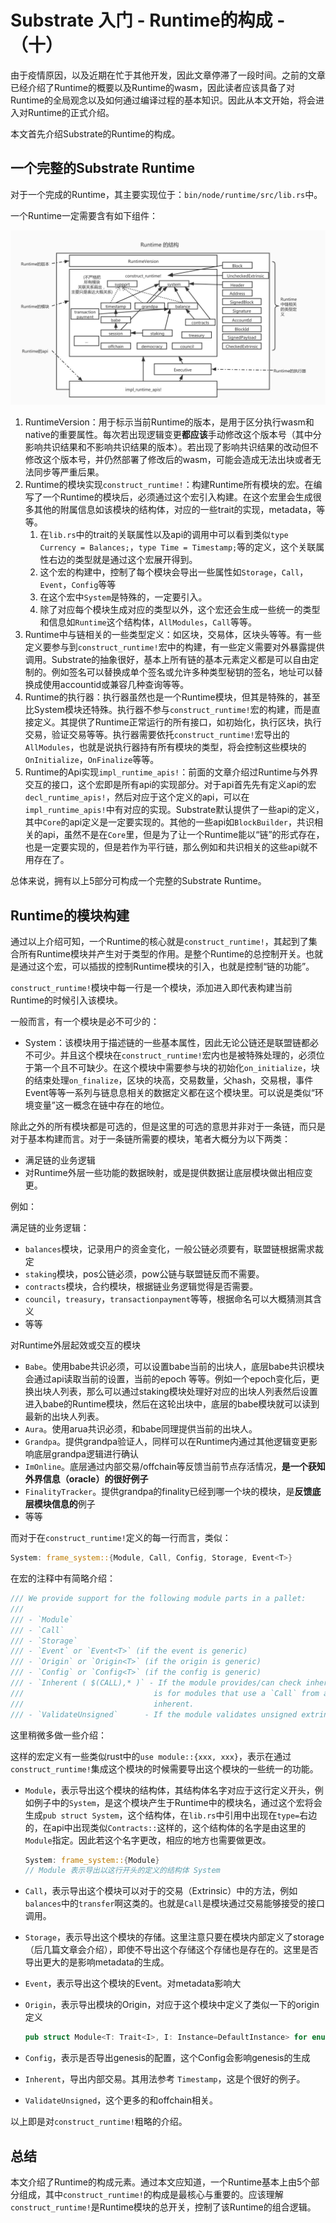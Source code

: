 # Substrate 入门 - Runtime的构成 -（十）

由于疫情原因，以及近期在忙于其他开发，因此文章停滞了一段时间。之前的文章已经介绍了Runtime的概要以及Runtime的wasm，因此读者应该具备了对Runtime的全局观念以及如何通过编译过程的基本知识。因此从本文开始，将会进入对Runtime的正式介绍。

本文首先介绍Substrate的Runtime的构成。

## 一个完整的Substrate Runtime

对于一个完成的Runtime，其主要实现位于：`bin/node/runtime/src/lib.rs`中。

一个Runtime一定需要含有如下组件：

![](imgs/s10_1.jpg)

1. RuntimeVersion：用于标示当前Runtime的版本，是用于区分执行wasm和native的重要属性。每次若出现逻辑变更**都应该**手动修改这个版本号（其中分影响共识结果和不影响共识结果的版本）。若出现了影响共识结果的改动但不修改这个版本号，并仍然部署了修改后的wasm，可能会造成无法出块或者无法同步等严重后果。
2. Runtime的模块实现`construct_runtime!`：构建Runtime所有模块的宏。在编写了一个Runtime的模块后，必须通过这个宏引入构建。在这个宏里会生成很多其他的附属信息如该模块的结构体，对应的一些trait的实现，metadata，等等。
   1. 在`lib.rs`中的trait的关联属性以及api的调用中可以看到类似`type Currency = Balances;`，`type Time = Timestamp;`等的定义，这个关联属性右边的类型就是通过这个宏展开得到。
   2. 这个宏的构建中，控制了每个模块会导出一些属性如`Storage`，`Call`，`Event`，`Config`等等
   3. 在这个宏中`System`是特殊的，一定要引入。
   4. 除了对应每个模块生成对应的类型以外，这个宏还会生成一些统一的类型和信息如`Runtime`这个结构体，`AllModules`，`Call`等等。
3. Runtime中与链相关的一些类型定义：如区块，交易体，区块头等等。有一些定义要参与到`construct_runtime!`宏中的构建，有一些定义需要对外暴露提供调用。Substrate的抽象很好，基本上所有链的基本元素定义都是可以自由定制的。例如签名可以替换成单个签名或允许多种类型秘钥的签名，地址可以替换成使用accountid或兼容几种查询等等。
4. Runtime的执行器：执行器虽然也是一个Runtime模块，但其是特殊的，甚至比System模块还特殊。执行器不参与`construct_runtime!`宏的构建，而是直接定义。其提供了Runtime正常运行的所有接口，如初始化，执行区块，执行交易，验证交易等等。执行器需要依托`construct_runtime!`宏导出的`AllModules`，也就是说执行器持有所有模块的类型，将会控制这些模块的`OnInitialize`，`OnFinalize`等等。
5. Runtime的Api实现`impl_runtime_apis!`：前面的文章介绍过Runtime与外界交互的接口，这个宏即是所有api的实现部分。对于api首先先有定义api的宏`decl_runtime_apis!`，然后对应于这个定义的api，可以在`impl_runtime_apis!`中有对应的实现。Substrate默认提供了一些api的定义，其中`Core`的api定义是一定要实现的。其他的一些api如`BlockBuilder`，共识相关的api，虽然不是在`Core`里，但是为了让一个Runtime能以“链”的形式存在，也是一定要实现的，但是若作为平行链，那么例如和共识相关的这些api就不用存在了。

总体来说，拥有以上5部分可构成一个完整的Substrate Runtime。

## Runtime的模块构建

通过以上介绍可知，一个Runtime的核心就是`construct_runtime!`，其起到了集合所有Runtime模块并产生对于类型的作用。是整个Runtime的总控制开关。也就是通过这个宏，可以插拔的控制Runtime模块的引入，也就是控制“链的功能”。

`construct_runtime!`模块中每一行是一个模块，添加进入即代表构建当前Runtime的时候引入该模块。

一般而言，有一个模块是必不可少的：

* System：该模块用于描述链的一些基本属性，因此无论公链还是联盟链都必不可少。并且这个模块在`construct_runtime!`宏内也是被特殊处理的，必须位于第一个且不可缺少。在这个模块中需要参与块的初始化`on_initialize`，块的结束处理`on_finalize`，区块的块高，交易数量，父hash，交易根，事件Event等等一系列与链息息相关的数据定义都在这个模块里。可以说是类似“环境变量”这一概念在链中存在的地位。

除此之外的所有模块都是可选的，但是这里的可选的意思并非对于一条链，而只是对于基本构建而言。对于一条链所需要的模块，笔者大概分为以下两类：

* 满足链的业务逻辑
* 对Runtime外层一些功能的数据映射，或是提供数据让底层模块做出相应变更。

例如：

满足链的业务逻辑：

* `balances`模块，记录用户的资金变化，一般公链必须要有，联盟链根据需求裁定
* `staking`模块，pos公链必须，pow公链与联盟链反而不需要。
* `contracts`模块，合约模块，根据链业务逻辑觉得是否需要。
* `council`，`treasury`，`transactionpayment`等等，根据命名可以大概猜测其含义
* 等等

对Runtime外层起效或交互的模块

* `Babe`。使用babe共识必须，可以设置babe当前的出块人，底层babe共识模块会通过api读取当前的设置，当前的epoch 等等。例如一个epoch变化后，更换出块人列表，那么可以通过staking模块处理好对应的出块人列表然后设置进入babe的Runtime模块，然后在这轮出块中，底层的babe模块就可以读到最新的出块人列表。
* `Aura`。使用arua共识必须，和babe同理提供当前的出块人。
* `Grandpa`。提供grandpa验证人，同样可以在Runtime内通过其他逻辑变更影响底层grandpa逻辑进行确认
* `ImOnline`。底层通过内部交易/offchain等反馈当前节点存活情况，**是一个获知外界信息（oracle）的很好例子**
* `FinalityTracker`。提供grandpa的finality已经到哪一个块的模块，是**反馈底层模块信息的**例子
* 等等

而对于在`construct_runtime!`定义的每一行而言，类似：

```rust
System: frame_system::{Module, Call, Config, Storage, Event<T>}
```

在宏的注释中有简略介绍：

```rust
/// We provide support for the following module parts in a pallet:
///
/// - `Module`
/// - `Call`
/// - `Storage`
/// - `Event` or `Event<T>` (if the event is generic)
/// - `Origin` or `Origin<T>` (if the origin is generic)
/// - `Config` or `Config<T>` (if the config is generic)
/// - `Inherent ( $(CALL),* )` - If the module provides/can check inherents. The optional parameter
///                             is for modules that use a `Call` from a different module as
///                             inherent.
/// - `ValidateUnsigned`      - If the module validates unsigned extrinsics. 
```

这里稍微多做一些介绍：

这样的宏定义有一些类似rust中的`use module::{xxx, xxx}`，表示在通过`construct_runtime!`集成这个模块的时候需要导出这个模块的一些统一的功能。

* `Module`，表示导出这个模块的结构体，其结构体名字对应于这行定义开头，例如例子中的`System`，是这个模块产生于Runtime中的模块名，通过这个宏将会生成`pub struct System`，这个结构体，在`lib.rs`中引用中出现在`type=`右边的，在api中出现类似`Contracts::`这样的，这个结构体的名字是由这里的`Module`指定。因此若这个名字更改，相应的地方也需要做更改。

  ```rust
  System: frame_system::{Module}
  // Module 表示导出以这行开头的定义的结构体 System
  ```

* `Call`，表示导出这个模块可以对于的交易（Extrinsic）中的方法，例如`balances`中的`transfer`啊这类的。也就是`Call`是模块通过交易能够接受的接口调用。

* `Storage`，表示导出这个模块的存储。这里注意只要在模块内部定义了storage（后几篇文章会介绍），即使不导出这个存储这个存储也是存在的。这里是否导出更大的是影响metadata的生成。

* `Event`，表示导出这个模块的Event。对metadata影响大

* `Origin`，表示导出模块的Origin，对应于这个模块中定义了类似一下的origin定义

  ```rust
  pub struct Module<T: Trait<I>, I: Instance=DefaultInstance> for enum Call where origin: <T as frame_system::Trait>::Origin {
  ```

*  `Config`，表示是否导出genesis的配置，这个Config会影响genesis的生成

* `Inherent`，导出内部交易。其用法参考 `Timestamp`，这是个很好的例子。

* `ValidateUnsigned`，这个更多的和offchain相关。

以上即是对`construct_runtime!`粗略的介绍。

## 总结

本文介绍了Runtime的构成元素。通过本文应知道，一个Runtime基本上由5个部分组成，其中`construct_runtime!`的构成是最核心与重要的。应该理解`construct_runtime!`是Runtime模块的总开关，控制了该Runtime的组合逻辑。

